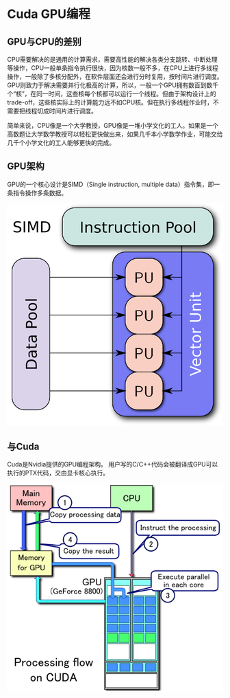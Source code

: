 # Cuda GPU编程

## GPU与CPU的差别

CPU需要解决的是通用的计算需求，需要高性能的解决各类分支跳转、中断处理等操作，CPU一般单条指令执行很快，因为核数一般不多，在CPU上进行多线程操作，一般除了多核分配外，在软件层面还会进行分时复用，按时间片进行调度。
GPU则致力于解决需要并行化极高的计算，所以，一般一个GPU拥有数百到数千个“核”，在同一时间，这些核每个核都可以运行一个线程。但由于架构设计上的trade-off，这些核实际上的计算能力远不如CPU核。但在执行多线程作业时，不需要把线程切成时间片进行调度。

简单来说，CPU像是一个大学教授，GPU像是一堆小学文化的工人。如果是一个高数题让大学数学教授可以轻松更快做出来，如果几千本小学数学作业，可能交给几千个小学文化的工人能够更快的完成。

## GPU架构

GPU的一个核心设计是SIMD（Single instruction, multiple data）指令集，即一条指令操作多条数据。

![avatar](/images/cuda/SIMD.png)



## 与Cuda

Cuda是Nvidia提供的GPU编程架构。
用户写的C/C++代码会被翻译成GPU可以执行的PTX代码，交由显卡核心执行。

![avatar](/images/cuda/cuda.png)

